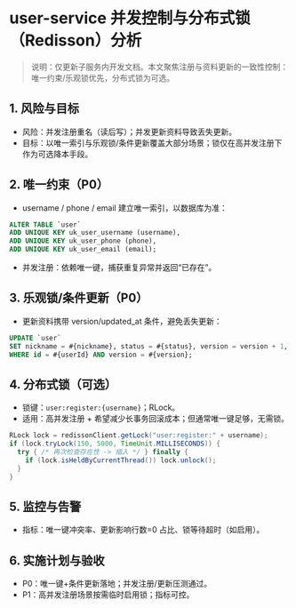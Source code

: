 # user-service 并发控制与分布式锁（Redisson）分析

> 说明：仅更新子服务内开发文档。本文聚焦注册与资料更新的一致性控制：唯一约束/乐观锁优先，分布式锁为可选。

## 1. 风险与目标
- 风险：并发注册重名（读后写）；并发更新资料导致丢失更新。
- 目标：以唯一索引与乐观锁/条件更新覆盖大部分场景；锁仅在高并发注册下作为可选降本手段。

## 2. 唯一约束（P0）
- username / phone / email 建立唯一索引，以数据库为准：

```sql path=null start=null
ALTER TABLE `user`
ADD UNIQUE KEY uk_user_username (username),
ADD UNIQUE KEY uk_user_phone (phone),
ADD UNIQUE KEY uk_user_email (email);
```

- 并发注册：依赖唯一键，捕获重复异常并返回“已存在”。

## 3. 乐观锁/条件更新（P0）
- 更新资料携带 version/updated_at 条件，避免丢失更新：

```sql path=null start=null
UPDATE `user`
SET nickname = #{nickname}, status = #{status}, version = version + 1, updated_at = NOW()
WHERE id = #{userId} AND version = #{version};
```

## 4. 分布式锁（可选）
- 锁键：`user:register:{username}`；RLock。
- 适用：高并发注册 + 希望减少长事务回滚成本；但通常唯一键足够，无需锁。

```java path=null start=null
RLock lock = redissonClient.getLock("user:register:" + username);
if (lock.tryLock(150, 5000, TimeUnit.MILLISECONDS)) {
  try { /* 再次检查存在性 -> 插入 */ } finally {
    if (lock.isHeldByCurrentThread()) lock.unlock();
  }
}
```

## 5. 监控与告警
- 指标：唯一键冲突率、更新影响行数=0 占比、锁等待超时（如启用）。

## 6. 实施计划与验收
- P0：唯一键+条件更新落地；并发注册/更新压测通过。
- P1：高并发注册场景按需临时启用锁；指标可控。

